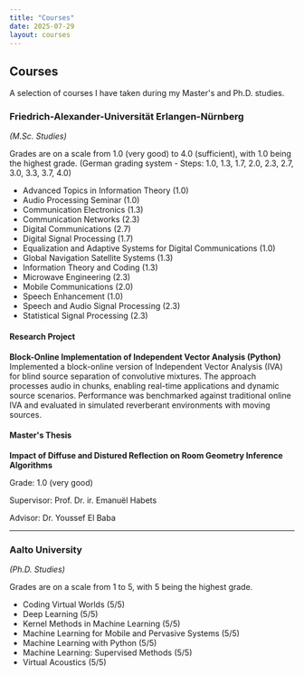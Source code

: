 ```yaml
---
title: "Courses"
date: 2025-07-29
layout: courses
---
```


## Courses

A selection of courses I have taken during my Master's and Ph.D. studies.

### Friedrich-Alexander-Universität Erlangen-Nürnberg  
*(M.Sc. Studies)*

Grades are on a scale from 1.0 (very good) to 4.0 (sufficient), with 1.0 being the highest grade. (German grading system - Steps: 1.0, 1.3, 1.7, 2.0, 2.3, 2.7, 3.0, 3.3, 3.7, 4.0)

- Advanced Topics in Information Theory (1.0)  
- Audio Processing Seminar (1.0)  
- Communication Electronics (1.3)  
- Communication Networks (2.3)  
- Digital Communications (2.7)  
- Digital Signal Processing (1.7)  
- Equalization and Adaptive Systems for Digital Communications (1.0)  
- Global Navigation Satellite Systems (1.3)  
- Information Theory and Coding (1.3)  
- Microwave Engineering (2.3)  
- Mobile Communications (2.0)  
- Speech Enhancement (1.0)  
- Speech and Audio Signal Processing (2.3)  
- Statistical Signal Processing (2.3)

#### Research Project

**Block-Online Implementation of Independent Vector Analysis (Python)**  
Implemented a block-online version of Independent Vector Analysis (IVA) for blind source separation of convolutive mixtures. The approach processes audio in chunks, enabling real-time applications and dynamic source scenarios. Performance was benchmarked against traditional online IVA and evaluated in simulated reverberant environments with moving sources.

#### Master's Thesis
**Impact of Diffuse and Distured Reflection on Room Geometry Inference Algorithms**

Grade: 1.0 (very good)

Supervisor: Prof. Dr. ir. Emanuël Habets

Advisor: Dr. Youssef El Baba


---

### Aalto University  
*(Ph.D. Studies)*

Grades are on a scale from 1 to 5, with 5 being the highest grade.

- Coding Virtual Worlds (5/5)  
- Deep Learning (5/5)  
- Kernel Methods in Machine Learning (5/5)  
- Machine Learning for Mobile and Pervasive Systems (5/5)  
- Machine Learning with Python (5/5)  
- Machine Learning: Supervised Methods (5/5)  
- Virtual Acoustics (5/5)
